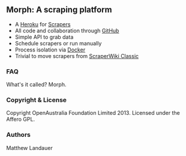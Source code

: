 ## Morph: A scraping platform

* A [Heroku](https://www.heroku.com/) for [Scrapers](https://en.wikipedia.org/wiki/Web_scraping)
* All code and collaboration through [GitHub](https://github.com/)
* Simple API to grab data
* Schedule scrapers or run manually
* Process isolation via [Docker](http://www.docker.io/)
* Trivial to move scrapers from [ScraperWiki Classic](https://classic.scraperwiki.com/)

### FAQ
What's it called? Morph.

### Copyright & License

Copyright OpenAustralia Foundation Limited 2013. Licensed under the Affero GPL.

### Authors

Matthew Landauer

